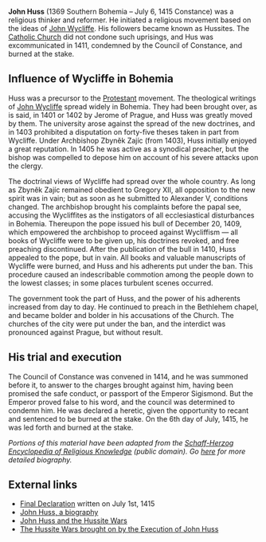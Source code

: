 **John Huss** (1369 Southern Bohemia – July 6, 1415 Constance) was
a religious thinker and reformer. He initiated a religious movement
based on the ideas of
[John Wycliffe](John_Wycliffe "John Wycliffe"). His followers
became known as Hussites. The
[Catholic Church](Catholic_Church "Catholic Church") did not
condone such uprisings, and Hus was excommunicated in 1411,
condemned by the Council of Constance, and burned at the stake.

## Influence of Wycliffe in Bohemia

Huss was a precursor to the [Protestant](Protestant "Protestant")
movement. The theological writings of
[John Wycliffe](John_Wycliffe "John Wycliffe") spread widely in
Bohemia. They had been brought over, as is said, in 1401 or 1402 by
Jerome of Prague, and Huss was greatly moved by them. The
university arose against the spread of the new doctrines, and in
1403 prohibited a disputation on forty-five theses taken in part
from Wycliffe. Under Archbishop Zbyněk Zajíc (from 1403), Huss
initially enjoyed a great reputation. In 1405 he was active as a
synodical preacher, but the bishop was compelled to depose him on
account of his severe attacks upon the clergy.

The doctrinal views of Wycliffe had spread over the whole country.
As long as Zbyněk Zajíc remained obedient to Gregory XII, all
opposition to the new spirit was in vain; but as soon as he
submitted to Alexander V, conditions changed. The archbishop
brought his complaints before the papal see, accusing the
Wycliffites as the instigators of all ecclesiastical disturbances
in Bohemia. Thereupon the pope issued his bull of December 20,
1409, which empowered the archbishop to proceed against Wycliffism
— all books of Wycliffe were to be given up, his doctrines revoked,
and free preaching discontinued. After the publication of the bull
in 1410, Huss appealed to the pope, but in vain. All books and
valuable manuscripts of Wycliffe were burned, and Huss and his
adherents put under the ban. This procedure caused an indescribable
commotion among the people down to the lowest classes; in some
places turbulent scenes occurred.

The government took the part of Huss, and the power of his
adherents increased from day to day. He continued to preach in the
Bethlehem chapel, and became bolder and bolder in his accusations
of the Church. The churches of the city were put under the ban, and
the interdict was pronounced against Prague, but without result.

## His trial and execution

The Council of Constance was convened in 1414, and he was summoned
before it, to answer to the charges brought against him, having
been promised the safe conduct, or passport of the Emperor
Sigismond. But the Emperor proved false to his word, and the
council was determined to condemn him. He was declared a heretic,
given the opportunity to recant and sentenced to be burned at the
stake. On the 6th day of July, 1415, he was led forth and burned at
the stake.

*Portions of this material have been adapted from the [Schaff-Herzog Encyclopedia of Religious Knowledge](Schaff-Herzog_Encyclopedia_of_Religious_Knowledge "Schaff-Herzog Encyclopedia of Religious Knowledge") (public domain). Go [here](http://www.ccel.org/php/disp.php?a=schaff&b=encyc05&p=415) for more detailed biography.*

## External links

-   [Final Declaration](http://www.fordham.edu/halsall/mod/1415janhus.html)
    written on July 1st, 1415
-   [John Huss, a biography](http://logosresourcepages.org/History/huss_b.htm)
-   [John Huss and the Hussite Wars](http://www.bereanbeacon.org/history/history/john_huss_and_hussite_wars.htm)
-   [The Hussite Wars brought on by the Execution of John Huss](http://en.wikipedia.org/wiki/Hussite_Wars)



